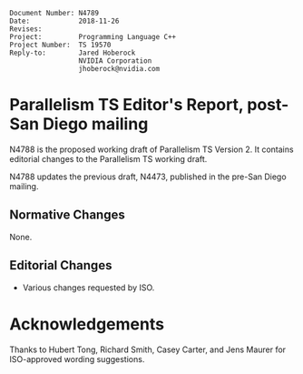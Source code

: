     Document Number: N4789
    Date:            2018-11-26
    Revises:
    Project:         Programming Language C++
    Project Number:  TS 19570
    Reply-to:        Jared Hoberock
                     NVIDIA Corporation
                     jhoberock@nvidia.com

# Parallelism TS Editor's Report, post-San Diego mailing 

N4788 is the proposed working draft of Parallelism TS Version 2. It contains editorial changes to the Parallelism TS working draft.

N4788 updates the previous draft, N4473, published in the pre-San Diego mailing.

## Normative Changes

None.

## Editorial Changes

* Various changes requested by ISO.

# Acknowledgements

Thanks to Hubert Tong, Richard Smith, Casey Carter, and Jens Maurer for ISO-approved wording suggestions.

